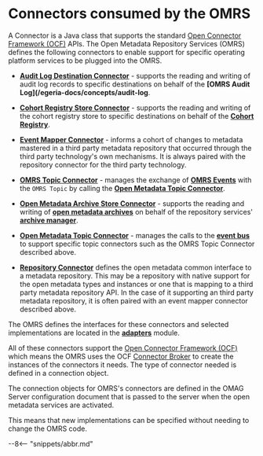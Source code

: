 <!-- SPDX-License-Identifier: CC-BY-4.0 -->
<!-- Copyright Contributors to the ODPi Egeria project 2019. -->

# Connectors consumed by the OMRS

A Connector is a Java class that supports the standard [Open Connector Framework (OCF)](/egeria-docs/frameworks/ocf/overview) APIs. The Open Metadata Repository Services (OMRS) defines the following connectors to enable support for specific operating platform services to be plugged into the OMRS.

* **[Audit Log Destination Connector](/egeria-docs/concepts/audit-log-destination-connector)** - supports the reading and writing of audit log records to specific destinations on behalf of the **[OMRS Audit Log](/egeria-docs/concepts/audit-log**.

* **[Cohort Registry Store Connector](/egeria-docs/concepts/cohort-registry-store-connector)** - supports the reading and writing of the cohort registry store to specific destinations on behalf of the **[Cohort Registry](/egeria-docs/services/omrs/cohort-registry)**.

* **[Event Mapper Connector](/egeria-docs/concepts/event-mapper-connector)** - informs a cohort of changes to metadata mastered in a third party metadata repository that occurred through the third party technology's own mechanisms. It is always paired with the repository connector for the third party technology.

* **[OMRS Topic Connector](/egeria-docs/services/omrs/omrs-topic-connector)** - manages the exchange  of **[OMRS Events](/egeria-docs/concepts/cohort-events)** with the `OMRS Topic` by calling the **[Open Metadata Topic Connector](/egeria-docs/concepts/open-metadata-topic-connector)**.

* **[Open Metadata Archive Store Connector](/egeria-docs/concepts/open-metadata-archive-store-connector)** - supports the reading and writing of **[open metadata archives](/egeria-docs/concepts/open-metadata-archive)** on behalf of the repository services' **[archive manager](/egeria-docs/services/omrs/archive-manager)**.

* **[Open Metadata Topic Connector](/egeria-docs/concepts/open-metadata-topic-connector)** - manages the calls to the **[event bus](/egeria-docs/concepts/event-bus)** to support specific topic connectors such as the OMRS Topic Connector described above.

* **[Repository Connector](/egeria-docs/concepts/repository-connector)** defines the open metadata common interface to a metadata repository.  This may be a repository with native support for the open metadata types and instances or one that is mapping to a third party metadata repository API. In the case of it supporting an third party metadata repository, it is often paired with an event mapper connector described above.

The OMRS defines the interfaces for these connectors and selected implementations
are located in the **[adapters](https://github.com/odpi/egeria/tree/master/open-metadata-implementation/adapters/open-connectors/repository-services-connectors)** module.

All of these connectors support the [Open Connector Framework (OCF)](/egeria-docs/frameworks/ocf/overview) which means the OMRS uses the OCF [Connector Broker](/egeria-docs/concepts/connector-broker) to create the instances of the connectors it needs. The type of connector needed is defined in a connection object.

The connection objects for OMRS's connectors are defined in the OMAG Server configuration document that is passed to the server when the open metadata services are activated.

This means that new implementations can be specified without needing to change the OMRS code.

--8<-- "snippets/abbr.md"

